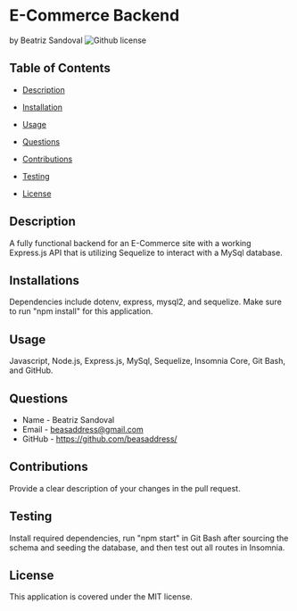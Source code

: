 # E-Commerce Backend
by Beatriz Sandoval ![Github license](https://img.shields.io/badge/license-MIT-yellowgreen.svg)

## Table of Contents

* [Description](#description)

* [Installation](#installations)

* [Usage](#usage)

* [Questions](#questions)

* [Contributions](#contributions)

* [Testing](#testing)

* [License](#license)


## Description
A fully functional backend for an E-Commerce site with a working Express.js API that is utilizing Sequelize to interact with a MySql database. 

## Installations
Dependencies include dotenv, express, mysql2, and sequelize. Make sure to run "npm install" for this application.

## Usage
Javascript, Node.js, Express.js, MySql, Sequelize, Insomnia Core, Git Bash, and GitHub.

## Questions 
* Name - Beatriz Sandoval
* Email - beasaddress@gmail.com
* GitHub - https://github.com/beasaddress/

## Contributions
Provide a clear description of your changes in the pull request.

## Testing
Install required dependencies, run "npm start" in Git Bash after sourcing the schema and seeding the database, and then test out all routes in Insomnia. 

## License
This application is covered under the MIT license.
